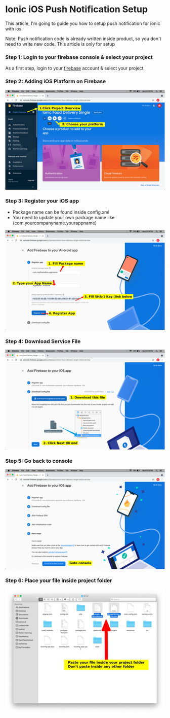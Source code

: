 # Ionic iOS Push Notification Setup

This article, I'm going to guide you how to setup push notification for ionic with ios.

Note: Push notification code is already written inside product, so you don't need to write new code. This article is only for setup

### Step 1: Login to your firebase console & select your project

As a first step, login to your [firebase](https://console.firebase.google.com/) account & select your project


### Step 2: Adding iOS Platform on Firebase

![ios setup](../assets/images/add-platform.png)

### Step 3: Register your iOS app

- Package name can be found inside config.xml
- You need to update your own package name like (com.yourcompanyname.yourappname)

![ios setup](../assets/images/register-android-app.png)

### Step 4: Download Service File

![ios setup](../assets/images/download-ios-service-file.png)

### Step 5: Go back to console

![ios setup](../assets/images/ios-goto-console.png)

### Step 6: Place your file inside project folder

![](../assets/images/place-service-files.png)